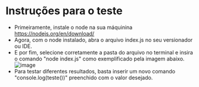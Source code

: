 # Instruções para o teste

- Primeiramente, instale o node na sua máquinina https://nodejs.org/en/download/
- Agora, com o node instalado, abra o arquivo index.js no seu versionador ou IDE.
- E por fim, selecione corretamente a pasta do arquivo no terminal e insira o comando "node index.js" como exemplificado pela imagem abaixo. 
![image](https://user-images.githubusercontent.com/90061974/184425102-8cfc707a-d1c4-41cf-8945-f6d48f467363.png)
- Para testar diferentes resultados, basta inserir um novo comando "console.log(teste())" preenchido com o valor desejado.
